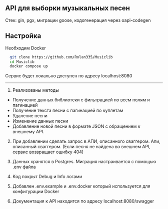 
## API для выборки музыкальных песен

Стек: gin, pgx, миграции goose, кодогенерация через oapi-codegen

## Настройка

Необходим Docker
```bash
  git clone https://github.com/Rolan335/Musiclib
  cd Musiclib
  docker compose up
```
Сервис будет локально доступен по адресу localhost:8080

---

1. Реализованы методы
- Получение данных библиотеки с фильтрацией по всем полям и пагинацией
- Получение текста песни с пагинацией по куплетам
- Удаление песни
- Изменение данных песни
- Добавление новой песни в формате JSON с обращением к внешнему API. 

2. При добавлении сделать запрос в АПИ, описанного сваггером. Апи,
описанный сваггером. (Если песня не найдена во внешнем API, сервис возвращает ошибку 404)

3. Данных хранятся в Postgres. Миграция настраивается с помощью .env файла

4. Код покрыт Debug и Info логами

5. Добавлен .env.example и .env.docker который используется для конфигурации Docker

6. Документация к API находится по адресу localhost:8080/swagger
